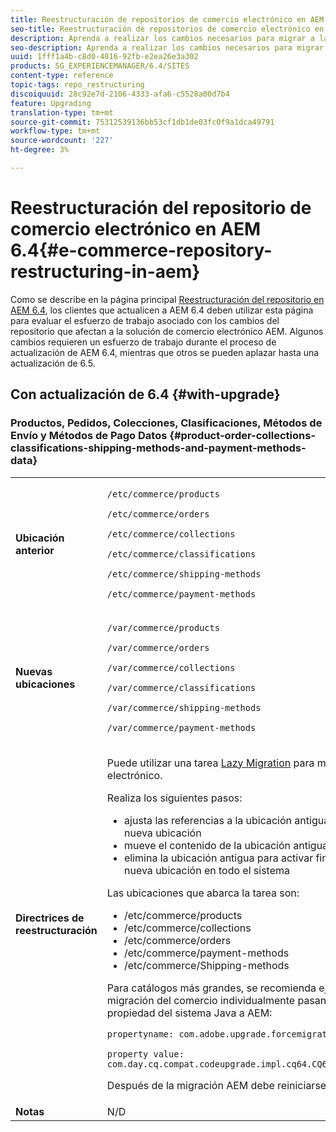 ```yaml
---
title: Reestructuración de repositorios de comercio electrónico en AEM 6.4
seo-title: Reestructuración de repositorios de comercio electrónico en AEM 6.4
description: Aprenda a realizar los cambios necesarios para migrar a la nueva estructura de repositorios en AEM 6.4 para comercio electrónico.
seo-description: Aprenda a realizar los cambios necesarios para migrar a la nueva estructura de repositorios en AEM 6.4 para comercio electrónico.
uuid: 1fff1a4b-c8d0-4016-92fb-e2ea26e3a302
products: SG_EXPERIENCEMANAGER/6.4/SITES
content-type: reference
topic-tags: repo_restructuring
discoiquuid: 28c92e7d-2106-4333-afa6-c5528a00d7b4
feature: Upgrading
translation-type: tm+mt
source-git-commit: 75312539136bb53cf1db1de03fc0f9a1dca49791
workflow-type: tm+mt
source-wordcount: '227'
ht-degree: 3%

---
```



# Reestructuración del repositorio de comercio electrónico en AEM 6.4{#e-commerce-repository-restructuring-in-aem}

Como se describe en la página principal [Reestructuración del repositorio en AEM 6.4](/help/sites-deploying/repository-restructuring.md), los clientes que actualicen a AEM 6.4 deben utilizar esta página para evaluar el esfuerzo de trabajo asociado con los cambios del repositorio que afectan a la solución de comercio electrónico AEM. Algunos cambios requieren un esfuerzo de trabajo durante el proceso de actualización de AEM 6.4, mientras que otros se pueden aplazar hasta una actualización de 6.5.

## Con actualización de 6.4 {#with-upgrade}

### Productos, Pedidos, Colecciones, Clasificaciones, Métodos de Envío y Métodos de Pago Datos {#product-order-collections-classifications-shipping-methods-and-payment-methods-data}

<table> 
 <tbody>
  <tr>
   <td><strong>Ubicación anterior</strong></td> 
   <td><p><code>/etc/commerce/products</code></p> <p><code>/etc/commerce/orders</code></p> <p><code>/etc/commerce/collections</code></p> <p><code>/etc/commerce/classifications</code></p> <p><code>/etc/commerce/shipping-methods</code></p> <p><code>/etc/commerce/payment-methods</code></p> </td> 
  </tr>
  <tr>
   <td><strong>Nuevas ubicaciones</strong></td> 
   <td><p><code>/var/commerce/products</code></p> <p><code>/var/commerce/orders</code></p> <p><code>/var/commerce/collections</code></p> <p><code>/var/commerce/classifications</code></p> <p><code>/var/commerce/shipping-methods</code></p> <p><code>/var/commerce/payment-methods</code></p> </td> 
  </tr>
  <tr>
   <td><strong>Directrices de reestructuración</strong></td> 
   <td><p>Puede utilizar una tarea <a href="/help/sites-deploying/lazy-content-migration.md" target="_blank">Lazy Migration</a> para migrar datos de comercio electrónico.</p> <p>Realiza los siguientes pasos:</p> 
    <ul> 
     <li>ajusta las referencias a la ubicación antigua para que apunten a la nueva ubicación</li> 
     <li>mueve el contenido de la ubicación antigua a la nueva ubicación</li> 
     <li>elimina la ubicación antigua para activar finalmente el uso de la nueva ubicación en todo el sistema</li> 
    </ul> <p>Las ubicaciones que abarca la tarea son:</p> 
    <ul> 
     <li>/etc/commerce/products</li> 
     <li>/etc/commerce/collections<br /> </li> 
     <li>/etc/commerce/orders<br /> </li> 
     <li>/etc/commerce/payment-methods<br /> </li> 
     <li>/etc/commerce/Shipping-methods<br /> </li> 
    </ul> <p>Para catálogos más grandes, se recomienda ejecutar la tarea de migración del comercio individualmente pasando la siguiente propiedad del sistema Java a AEM:</p> <p><code>propertyname: com.adobe.upgrade.forcemigration</code></p> <p><code>property value: com.day.cq.compat.codeupgrade.impl.cq64.CQ64CommerceMigrationTask</code></p> <p>Después de la migración AEM debe reiniciarse.</p> </td> 
  </tr>
  <tr>
   <td><strong>Notas</strong></td> 
   <td>N/D<br /> </td> 
  </tr>
 </tbody>
</table>

